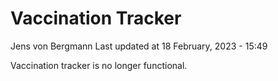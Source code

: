 Vaccination Tracker
================
Jens von Bergmann
Last updated at 18 February, 2023 - 15:49

Vaccination tracker is no longer functional.

